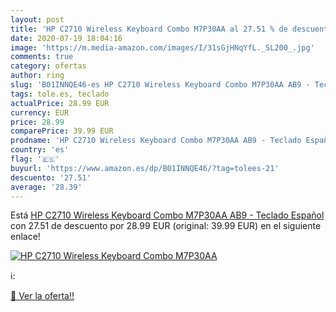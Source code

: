 ```yaml
---
layout: post
title: 'HP C2710 Wireless Keyboard Combo M7P30AA al 27.51 % de descuento'
date: 2020-07-19 18:04:16
image: 'https://m.media-amazon.com/images/I/31sGjHNqYfL._SL200_.jpg'
comments: true
category: ofertas
author: ring
slug: 'B01INNQE46-es HP C2710 Wireless Keyboard Combo M7P30AA AB9 - Teclado...'
tags: tole.es, teclado
actualPrice: 28.99 EUR
currency: EUR
price: 28.99
comparePrice: 39.99 EUR
prodname: 'HP C2710 Wireless Keyboard Combo M7P30AA AB9 - Teclado Español'
country: 'es'
flag: '🇪🇸'
buyurl: 'https://www.amazon.es/dp/B01INNQE46/?tag=tolees-21'
descuento: '27.51'
average: '28.39'
---
```


Está [HP C2710 Wireless Keyboard Combo M7P30AA AB9 - Teclado Español](https://www.amazon.es/dp/B01INNQE46/?tag=tolees-21) con 27.51 de descuento por 28.99 EUR (original: 39.99 EUR) en el siguiente enlace!

[![HP C2710 Wireless Keyboard Combo M7P30AA](https://m.media-amazon.com/images/I/31sGjHNqYfL._SL200_.jpg)](https://www.amazon.es/dp/B01INNQE46/?tag=tolees-21)

ℹ️:


[🛒 Ver la oferta!!](https://www.amazon.es/dp/B01INNQE46/?tag=tolees-21)
